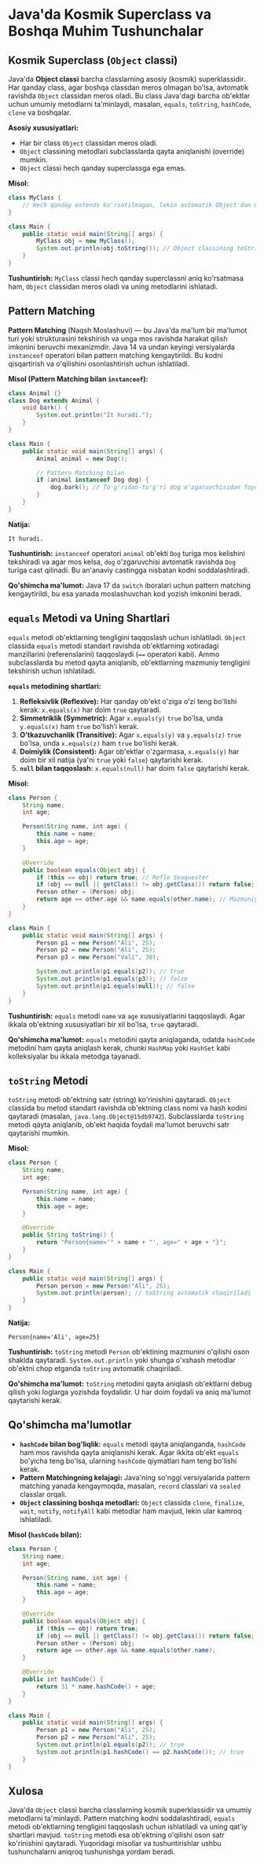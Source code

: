 # Java'da Kosmik Superclass va Boshqa Muhim Tushunchalar

## Kosmik Superclass (`Object` classi)
Java'da **Object classi** barcha classlarning asosiy (kosmik) superklassidir. Har qanday class, agar boshqa classdan meros olmagan bo'lsa, avtomatik ravishda `Object` classidan meros oladi. Bu class Java'dagi barcha ob'ektlar uchun umumiy metodlarni ta'minlaydi, masalan, `equals`, `toString`, `hashCode`, `clone` va boshqalar.

**Asosiy xususiyatlari:**
- Har bir class `Object` classidan meros oladi.
- `Object` classining metodlari subclasslarda qayta aniqlanishi (override) mumkin.
- `Object` classi hech qanday superclassga ega emas.

**Misol:**

```java
class MyClass {
    // Hech qanday extends ko'rsatilmagan, lekin avtomatik Object'dan meros oladi
}

class Main {
    public static void main(String[] args) {
        MyClass obj = new MyClass();
        System.out.println(obj.toString()); // Object classining toString metodi chaqiriladi
    }
}
```

**Tushuntirish:** `MyClass` classi hech qanday superclassni aniq ko'rsatmasa ham, `Object` classidan meros oladi va uning metodlarini ishlatadi.

## Pattern Matching
**Pattern Matching** (Naqsh Moslashuvi) — bu Java'da ma'lum bir ma'lumot turi yoki strukturasini tekshirish va unga mos ravishda harakat qilish imkonini beruvchi mexanizmdir. Java 14 va undan keyingi versiyalarda `instanceof` operatori bilan pattern matching kengaytirildi. Bu kodni qisqartirish va o'qilishini osonlashtirish uchun ishlatiladi.

**Misol (Pattern Matching bilan `instanceof`):**

```java
class Animal {}
class Dog extends Animal {
    void bark() {
        System.out.println("It huradi.");
    }
}

class Main {
    public static void main(String[] args) {
        Animal animal = new Dog();

        // Pattern Matching bilan
        if (animal instanceof Dog dog) {
            dog.bark(); // To'g'ridan-to'g'ri dog o'zgaruvchisidan foydalanish
        }
    }
}
```

**Natija:**
```
It huradi.
```

**Tushuntirish:** `instanceof` operatori `animal` ob'ekti `Dog` turiga mos kelishini tekshiradi va agar mos kelsa, `dog` o'zgaruvchisi avtomatik ravishda `Dog` turiga cast qilinadi. Bu an'anaviy castingga nisbatan kodni soddalashtiradi.

**Qo'shimcha ma'lumot:** Java 17 da `switch` iboralari uchun pattern matching kengaytirildi, bu esa yanada moslashuvchan kod yozish imkonini beradi.

## `equals` Metodi va Uning Shartlari
`equals` metodi ob'ektlarning tengligini taqqoslash uchun ishlatiladi. `Object` classida `equals` metodi standart ravishda ob'ektlarning xotiradagi manzillarini (referenslarini) taqqoslaydi (`==` operatori kabi). Ammo subclasslarda bu metod qayta aniqlanib, ob'ektlarning mazmuniy tengligini tekshirish uchun ishlatiladi.

**`equals` metodining shartlari:**
1. **Refleksivlik (Reflexive):** Har qanday ob'ekt o'ziga o'zi teng bo'lishi kerak: `x.equals(x)` har doim `true` qaytaradi.
2. **Simmetriklik (Symmetric):** Agar `x.equals(y)` `true` bo'lsa, unda `y.equals(x)` ham `true` bo'lish’i kerak.
3. **O'tkazuvchanlik (Transitive):** Agar `x.equals(y)` va `y.equals(z)` `true` bo'lsa, unda `x.equals(z)` ham `true` bo'lishi kerak.
4. **Doimiylik (Consistent):** Agar ob'ektlar o'zgarmasa, `x.equals(y)` har doim bir xil natija (ya'ni `true` yoki `false`) qaytarishi kerak.
5. **`null` bilan taqqoslash:** `x.equals(null)` har doim `false` qaytarishi kerak.

**Misol:**

```java
class Person {
    String name;
    int age;

    Person(String name, int age) {
        this.name = name;
        this.age = age;
    }

    @Override
    public boolean equals(Object obj) {
        if (this == obj) return true; // Refle Seaquester
        if (obj == null || getClass() != obj.getClass()) return false; // null va class tekshiruvi
        Person other = (Person) obj;
        return age == other.age && name.equals(other.name); // Mazmuniy taqqoslash
    }
}

class Main {
    public static void main(String[] args) {
        Person p1 = new Person("Ali", 25);
        Person p2 = new Person("Ali", 25);
        Person p3 = new Person("Vali", 30);

        System.out.println(p1.equals(p2)); // true
        System.out.println(p1.equals(p3)); // false
        System.out.println(p1.equals(null)); // false
    }
}
```

**Tushuntirish:** `equals` metodi `name` va `age` xususiyatlarini taqqoslaydi. Agar ikkala ob'ektning xususiyatlari bir xil bo'lsa, `true` qaytaradi.

**Qo'shimcha ma'lumot:** `equals` metodini qayta aniqlaganda, odatda `hashCode` metodini ham qayta aniqlash kerak, chunki `HashMap` yoki `HashSet` kabi kolleksiyalar bu ikkala metodga tayanadi.

## `toString` Metodi
`toString` metodi ob'ektning satr (string) ko'rinishini qaytaradi. `Object` classida bu metod standart ravishda ob'ektning class nomi va hash kodini qaytaradi (masalan, `java.lang.Object@15db9742`). Subclasslarda `toString` metodi qayta aniqlanib, ob'ekt haqida foydali ma'lumot beruvchi satr qaytarishi mumkin.

**Misol:**

```java
class Person {
    String name;
    int age;

    Person(String name, int age) {
        this.name = name;
        this.age = age;
    }

    @Override
    public String toString() {
        return "Person{name='" + name + "', age=" + age + "}";
    }
}

class Main {
    public static void main(String[] args) {
        Person person = new Person("Ali", 25);
        System.out.println(person); // toString avtomatik chaqiriladi
    }
}
```

**Natija:**
```
Person{name='Ali', age=25}
```

**Tushuntirish:** `toString` metodi `Person` ob'ektining mazmunini o'qilishi oson shaklda qaytaradi. `System.out.println` yoki shunga o'xshash metodlar ob'ektni chop etganda `toString` avtomatik chaqiriladi.

**Qo'shimcha ma'lumot:** `toString` metodini qayta aniqlash ob'ektlarni debug qilish yoki loglarga yozishda foydalidir. U har doim foydali va aniq ma'lumot qaytarishi kerak.

## Qo'shimcha ma'lumotlar
- **`hashCode` bilan bog'liqlik:** `equals` metodi qayta aniqlanganda, `hashCode` ham mos ravishda qayta aniqlanishi kerak. Agar ikkita ob'ekt `equals` bo'yicha teng bo'lsa, ularning `hashCode` qiymatlari ham teng bo'lishi kerak.
- **Pattern Matchingning kelajagi:** Java'ning so'nggi versiyalarida pattern matching yanada kengaymoqda, masalan, `record` classlari va `sealed` classlar orqali.
- **`Object` classining boshqa metodlari:** `Object` classida `clone`, `finalize`, `wait`, `notify`, `notifyAll` kabi metodlar ham mavjud, lekin ular kamroq ishlatiladi.

**Misol (`hashCode` bilan):**

```java
class Person {
    String name;
    int age;

    Person(String name, int age) {
        this.name = name;
        this.age = age;
    }

    @Override
    public boolean equals(Object obj) {
        if (this == obj) return true;
        if (obj == null || getClass() != obj.getClass()) return false;
        Person other = (Person) obj;
        return age == other.age && name.equals(other.name);
    }

    @Override
    public int hashCode() {
        return 31 * name.hashCode() + age;
    }
}

class Main {
    public static void main(String[] args) {
        Person p1 = new Person("Ali", 25);
        Person p2 = new Person("Ali", 25);
        System.out.println(p1.equals(p2)); // true
        System.out.println(p1.hashCode() == p2.hashCode()); // true
    }
}
```

## Xulosa
Java'da `Object` classi barcha classlarning kosmik superklassidir va umumiy metodlarni ta'minlaydi. Pattern matching kodni soddalashtiradi, `equals` metodi ob'ektlarning tengligini taqqoslash uchun ishlatiladi va uning qat'iy shartlari mavjud. `toString` metodi esa ob'ektning o'qilishi oson satr ko'rinishini qaytaradi. Yuqoridagi misollar va tushuntirishlar ushbu tushunchalarni aniqroq tushunishga yordam beradi.
